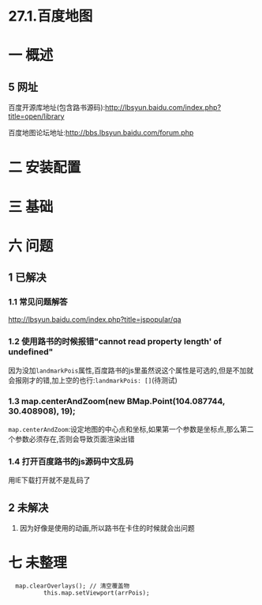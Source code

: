 # 27.1.百度地图
# 一 概述
## 5 网址
百度开源库地址(包含路书源码):http://lbsyun.baidu.com/index.php?title=open/library

百度地图论坛地址:http://bbs.lbsyun.baidu.com/forum.php


# 二 安装配置
# 三 基础
# 六 问题
## 1 已解决
### 1.1 常见问题解答
http://lbsyun.baidu.com/index.php?title=jspopular/qa
### 1.2 使用路书的时候报错"cannot read property length' of undefined"
因为没加`landmarkPois`属性,百度路书的js里虽然说这个属性是可选的,但是不加就会报刚才的错,加上空的也行:`landmarkPois: []`(待测试)
### 1.3 map.centerAndZoom(new BMap.Point(104.087744, 30.408908), 19); 
`map.centerAndZoom`:设定地图的中心点和坐标,如果第一个参数是坐标点,那么第二个参数必须存在,否则会导致页面渲染出错
### 1.4 打开百度路书的js源码中文乱码
用IE下载打开就不是乱码了

## 2 未解决
1. 因为好像是使用的动画,所以路书在卡住的时候就会出问题

# 七 未整理
      map.clearOverlays(); // 清空覆盖物
              this.map.setViewport(arrPois); 